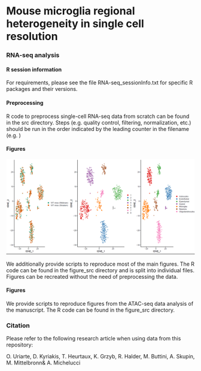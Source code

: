 # Mouse microglia regional heterogeneity in single cell resolution



### RNA-seq analysis

#### R session information

For requirements, please see the file RNA-seq_sessionInfo.txt for specific R packages and their versions.

#### Preprocessing

R code to preprocess single-cell RNA-seq data from scratch can be found in the src directory. Steps (e.g. quality control, filtering, normalization, etc.) should be run in the order indicated by the leading counter in the filename (e.g. )


#### Figures

<img src="Plots/Data.png" alt="some text">


We additionally provide scripts to reproduce most of the main figures. The R code can be found in the figure_src directory and is split into individual files. Figures can be recreated without the need of preprocessing the data.


#### Figures

We provide scripts to reproduce figures from the ATAC-seq data analysis of the manuscript. The R code can be found in the figure_src directory.

### Citation

Please refer to the following research article when using data from this repository:

O. Uriarte, D. Kyriakis, T. Heurtaux, K. Grzyb, R. Halder, M. Buttini, A. Skupin, M. Mittelbronn& A. Michelucci